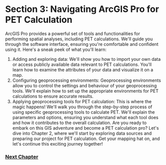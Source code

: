 
# Section 3: Navigating ArcGIS Pro for PET Calculation
ArcGIS Pro provides a powerful set of tools and functionalities for performing spatial analyses, including PET calculations. We'll guide you through the software interface, ensuring you're comfortable and confident using it. Here's a sneak peek of what you'll learn:

1. Adding and exploring data: We'll show you how to import your own data or access publicly available data relevant to PET calculations. You'll learn how to examine the attributes of your data and visualize it on a map.
2. Configuring geoprocessing environments: Geoprocessing environments allow you to control the settings and behaviour of your geoprocessing tools. We'll explain how to set up the appropriate environments for PET calculations to ensure accurate results.
3. Applying geoprocessing tools for PET calculation: This is where the magic happens! We'll walk you through the step-by-step process of using specific geoprocessing tools to calculate PET. We'll explain the parameters and options, ensuring you understand what each tool does and how it contributes to the overall calculation.
Are you ready to embark on this GIS adventure and become a PET calculation pro? Let's dive into Chapter 2, where we'll start by exploring data sources and preparing our project for PET calculation. Get your mapping hat on, and let's continue this exciting journey together!

### [Next Chapter](/Chapter%202%20Data%20Preparation/Section%201.md)